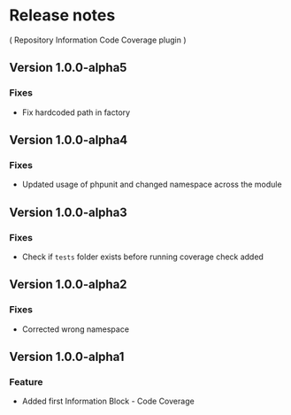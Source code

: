 # Release notes
( Repository Information Code Coverage plugin )

## Version 1.0.0-alpha5
### Fixes
* Fix hardcoded path in factory

## Version 1.0.0-alpha4
### Fixes
* Updated usage of phpunit and changed namespace across the module

## Version 1.0.0-alpha3
### Fixes
* Check if `tests` folder exists before running coverage check added

## Version 1.0.0-alpha2
### Fixes
* Corrected wrong namespace

## Version 1.0.0-alpha1
### Feature
* Added first Information Block - Code Coverage
